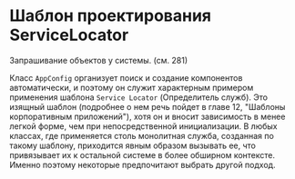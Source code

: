 Шаблон проектирования ServiceLocator
=========

Запрашивание объектов у системы. (см. 281)

Класс `AppConfig` организует поиск и создание компонентов автоматически, и поэтому он служит характерным примером применения шаблона `Service Locator` (Определитель служб). Это изящный шаблон (подробнее о нем речь пойдет в главе 12, "Шаблоны корпоративным приложений"), хотя он и вносит зависимость в менее легкой форме, чем при непосредственной инициализации. В любых классах, где применяется столь монолитная служба, созданная по такому шаблону, приходится явным образом вызывать ее, что привязывает их к остальной системе в более обширном контексте. Именно поэтому некоторые предпочитают выбрать другой подход.